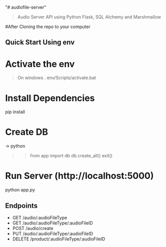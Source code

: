"# audiofile-server" 

> Audio Server API using Python Flask, SQL Alchemy and Marshmallow

#After Cloning the repo to your computer

## Quick Start Using env
# Activate the env
> On windows 
. env/Scripts/activate.bat

# Install Dependencies
pip install

# Create DB
-> python
>> from app import db
>> db.create_all()
>> exit()

# Run Server (http://localhost:5000)
python app.py

## Endpoints

* GET     /audio/:audioFileType
* GET     /audio/:audioFileType/:audioFileID
* POST    /audio/create
* PUT     /audio/:audioFileType/:audioFileID
* DELETE  /product/:audioFileType/:audioFileID
